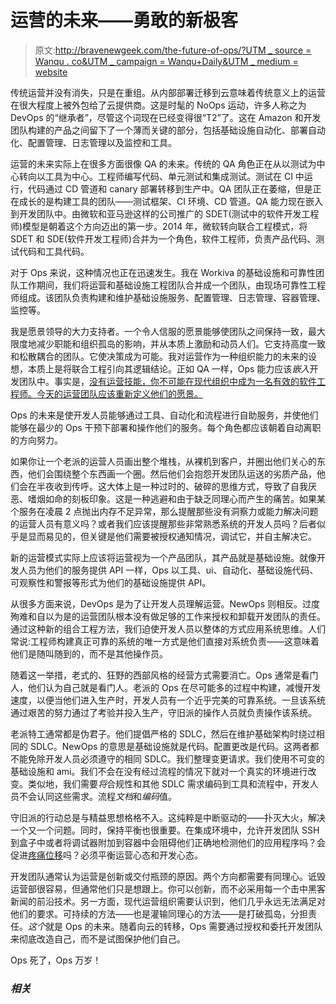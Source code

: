 # 运营的未来——勇敢的新极客

> 原文:[http://bravenewgeek.com/the-future-of-ops/?UTM _ source = Wanqu . co&UTM _ campaign = Wanqu+Daily&UTM _ medium = website](http://bravenewgeek.com/the-future-of-ops/?utm_source=wanqu.co&utm_campaign=Wanqu+Daily&utm_medium=website)

传统运营并没有消失，只是在重组。从内部部署迁移到云意味着传统意义上的运营在很大程度上被外包给了云提供商。这是时髦的 NoOps 运动，许多人称之为 DevOps 的“继承者”，尽管这个词现在已经变得很“T2”了。这在 Amazon 和开发团队构建的产品之间留下了一个薄而关键的部分，包括基础设施自动化、部署自动化、配置管理、日志管理以及监控和工具。

运营的未来实际上在很多方面很像 QA 的未来。传统的 QA 角色正在从以测试为中心转向以工具为中心。工程师编写代码、单元测试和集成测试。测试在 CI 中运行，代码通过 CD 管道和 canary 部署转移到生产中。QA 团队正在萎缩，但是正在成长的是构建工具的团队——测试框架、CI 环境、CD 管道。QA 能力现在嵌入到开发团队中。由微软和亚马逊这样的公司推广的 SDET(测试中的软件开发工程师)模型是朝着这个方向迈出的第一步。2014 年，微软转向联合工程模式，将 SDET 和 SDE(软件开发工程师)合并为一个角色，软件工程师，负责产品代码、测试代码和工具代码。

对于 Ops 来说，这种情况也正在迅速发生。我在 Workiva 的基础设施和可靠性团队工作期间，我们将运营和基础设施工程团队合并成一个团队，由现场可靠性工程师组成。该团队负责构建和维护基础设施服务、配置管理、日志管理、容器管理、监控等。

我是愿景领导的大力支持者。一个令人信服的愿景能够使团队之间保持一致，最大限度地减少职能和组织孤岛的影响，并从本质上激励和动员人们。它支持高度一致和松散耦合的团队。它使决策成为可能。我对运营作为一种组织能力的未来的设想，本质上是将联合工程引向其逻辑结论。正如 QA 一样，Ops 能力应该*嵌入*开发团队中。事实是，[没有运营技能，你不可能在现代组织中成为一名有效的软件工程师。今天的运营团队应该重新定义他们的愿景。](https://speakerdeck.com/charity/keep-calm-and-carry-on-scaling-your-org-with-microservices)

Ops 的未来是使开发人员能够通过工具、自动化和流程进行自助服务，并使他们能够在最少的 Ops 干预下部署和操作他们的服务。每个角色都应该朝着自动离职的方向努力。

如果你让一个老派的运营人员画出整个堆栈，从裸机到客户，并圈出他们关心的东西，他们会围绕整个东西画一个圈。然后他们会抱怨开发团队运送的劣质产品，他们会在半夜收到传呼。这大体上是一种过时的、破碎的思维方式，导致了自我厌恶、嗜烟如命的刻板印象。这是一种逃避和由于缺乏同理心而产生的痛苦。如果某个服务在凌晨 2 点抛出内存不足异常，那么提醒那些没有洞察力或能力解决问题的运营人员有意义吗？或者我们应该提醒那些非常熟悉系统的开发人员吗？后者似乎是显而易见的，但关键是他们需要被授权通知情况，调试它，并自主解决它。

新的运营模式实际上应该将运营视为一个产品团队，其产品就是基础设施。就像开发人员为他们的服务提供 API 一样，Ops 以工具、ui、自动化、基础设施代码、可观察性和警报等形式为他们的基础设施提供 API。

从很多方面来说，DevOps 是为了让开发人员理解运营。NewOps 则相反。过度殉难和自以为是的运营团队根本没有做足够的工作来授权和卸载开发团队的责任。通过这种新的组合工程方法，我们迫使开发人员以整体的方式应用系统思维。人们常说:工程师构建真正可靠的系统的唯一方式是他们直接对系统负责——这意味着他们是随叫随到的，而不是其他操作员。

随着这一举措，老式的、狂野的西部风格的经营方式需要消亡。Ops 通常是看门人，他们认为自己就是看门人。老派的 Ops 在尽可能多的过程中构建，减慢开发速度，以便当他们进入生产时，开发人员有一个近乎完美的可靠系统。一旦该系统通过艰苦的努力通过了考验并投入生产，守旧派的操作人员就负责操作该系统。

老派特工通常都是伪君子。他们提倡严格的 SDLC，然后在维护基础架构时绕过相同的 SDLC。NewOps 的意思是基础设施就是代码。配置更改是代码。这两者都不能免除开发人员必须遵守的相同 SDLC。我们整理变更请求。我们使用不可变的基础设施和 ami。我们不会在没有经过流程的情况下就对一个真实的环境进行改变。类似地，我们需要*将*合规性和其他 SDLC 需求编码到工具和流程中，开发人员不会认同这些需求。流程*文档*和*编码*值。

守旧派的行动总是与精益思想格格不入。这纯粹是中断驱动的——扑灭大火，解决一个又一个问题。同时，保持平衡也很重要。在集成环境中，允许开发团队 SSH 到盒子中或者将调试器附加到容器中会阻碍他们正确地检测他们的应用程序吗？会促进[疼痛位移](https://bravenewgeek.com/pain-driven-development-why-greedy-algorithms-are-bad-for-engineering-orgs/)吗？必须平衡运营心态和开发心态。

开发团队通常认为运营是创新或交付瓶颈的原因。两个方向都需要有同理心。诋毁运营部很容易，但通常他们只是想跟上。你可以创新，而不必采用每一个击中黑客新闻的前沿技术。另一方面，现代运营组织需要认识到，他们几乎永远无法满足对他们的要求。可持续的方法——也是灌输同理心的方法——是打破孤岛，分担责任。*这个*就是 Ops 的未来。随着向云的转移，Ops 需要通过授权和委托开发团队来彻底改造自己，而不是试图保护他们自己。

Ops 死了，Ops 万岁！

### *相关*